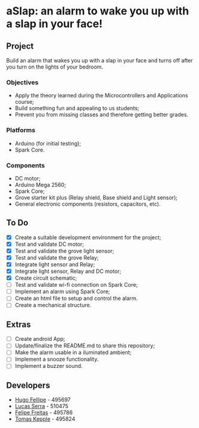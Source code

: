 aSlap: an alarm to wake you up with a slap in your face!
===============================================

## Project
Build an alarm that wakes you up with a slap in your face and turns off after you turn on the lights of your bedroom.

### Objectives
- Apply the theory learned during the Microcontrollers and Applications course;
- Build something fun and appealing to us students;
- Prevent you from missing classes and therefore getting better grades.

### Platforms
- Arduino (for initial testing);
- Spark Core.

### Components
- DC motor;
- Arduino Mega 2560;
- Spark Core;
- Grove starter kit plus (Relay shield, Base shield and Light sensor);
- General electronic components (resistors, capacitors, etc).

## To Do
- [X] Create a suitable development environment for the project;
- [X] Test and validate DC motor;
- [X] Test and validate the grove light sensor;
- [X] Test and validate the grove Relay;
- [X] Integrate light sensor and Relay;
- [X] Integrate light sensor, Relay and DC motor;
- [X] Create circuit schematic;
- [ ] Test and validate wi-fi connection on Spark Core;
- [ ] Implement an alarm using Spark Core;
- [ ] Create an html file to setup and control the alarm.
- [ ] Create a mechanical structure.

## Extras
- [ ] Create android App;
- [ ] Update/finalize the README.md to share this repository;
- [ ] Make the alarm usable in a iluminated ambient;
- [ ] Implement a snooze functionality.
- [ ] Implement a buzzer sound.

## Developers
- [Hugo Fellipe](https://github.com/Hugo-cruz)   - 495697
- [Lucas Serra](https://github.com/LucasSerra) - 510475
- [Felipe Freitas](https://github.com/prepilef) - 495786
- [Tomas Kepple](https://github.com/tomaskb)   - 495824
